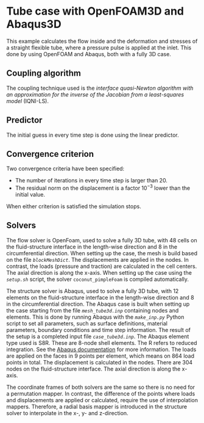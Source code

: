 # Tube case with OpenFOAM3D and Abaqus3D

This example calculates the flow inside and the deformation and stresses of a straight flexible tube, where a pressure pulse is applied at the inlet.
This done by using OpenFOAM and Abaqus, both with a fully 3D case.

## Coupling algorithm

The coupling technique used is the *interface quasi-Newton algorithm with an approximation for the inverse of the Jacobian from a least-squares model* (IQNI-LS).

## Predictor

The initial guess in every time step is done using the linear predictor.

## Convergence criterion

Two convergence criteria have been specified:

- The number of iterations in every time step is larger than 20.
- The residual norm on the displacement is a factor $10^{-3}$ lower than the initial value.
 
When either criterion is satisfied the simulation stops.
 
## Solvers

The flow solver is OpenFoam, used to solve a fully 3D tube,
with 48 cells on the fluid-structure interface in the length-wise direction and 8 in the circumferential direction.
When setting up the case, the mesh is build based on the file *`blockMeshDict`*.
The displacements are applied in the nodes. In contrast, the loads (pressure and traction) are calculated in the cell centers.
The axial direction is along the x-axis.
When setting up the case using the *`setup.sh`* script, the solver `coconut_pimpleFoam` is compiled automatically.

The structure solver is Abaqus, used to solve a fully 3D tube,
with 12 elements on the fluid-structure interface in the length-wise direction and 8 in the circumferential direction.
The Abaqus case is built when setting up the case starting from the file *`mesh_tube3d.inp`* containing nodes and elements. 
This is done by running Abaqus with the *`make_inp.py`* Python script to set all parameters, such as surface definitions, material parameters, boundary conditions and time step information.
The result of the setup is a completed input file *`case_tube3d.inp`*.
The Abaqus element type used is S8R. These are 8-node shell elements. The R refers to reduced integration.
See the [Abaqus documentation](http://130.149.89.49:2080/v6.14/books/usb/default.htm?startat=book01.html#usb) for more information.
The loads are applied on the faces in 9 points per element, which means on 864 load points in total. 
The displacement is calculated in the nodes. There are 304 nodes on the fluid-structure interface.
The axial direction is along the x-axis.

The coordinate frames of both solvers are the same so there is no need for a permutation mapper.
In contrast, the difference of the points where loads and displacements are applied or calculated,
require the use of interpolation mappers.
Therefore, a radial basis mapper is introduced in the structure solver to interpolate in the x-, y- and z-direction.